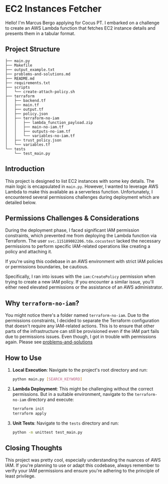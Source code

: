 # EC2 Instances Fetcher

Hello! I'm Marcus Bergo applying for Cocus PT. I embarked on a challenge to create an AWS Lambda function that fetches EC2 instance details and presents them in a tabular format.

## Project Structure

```
├── main.py
├── Makefile
├── output_example.txt
├── problems-and-solutions.md
├── README.md
├── requirements.txt
├── scripts
│   └── create-attach-policy.sh
├── terraform
│   ├── backend.tf
│   ├── main.tf
│   ├── output.tf
│   ├── policy.json
│   ├── terraform-no-iam
│   │   ├── lambda_function_payload.zip
│   │   ├── main-no-iam.tf
│   │   ├── outputs-no-iam.tf
│   │   └── variables-no-iam.tf
│   ├── trust_policy.json
│   └── variables.tf
└── tests
    └── test_main.py
```

## Introduction

This project is designed to list EC2 instances with some key details. The main logic is encapsulated in `main.py`. However, I wanted to leverage AWS Lambda to make this available as a serverless function. Unfortunately, I encountered several permissions challenges during deployment which are detailed below.

## Permissions Challenges & Considerations

During the deployment phase, I faced significant IAM permission constraints, which prevented me from deploying the Lambda function via Terraform. The user `svc.115189082206.tda.cocustest` lacked the necessary permissions to perform specific IAM-related operations like creating a policy and attaching it.

If you're using this codebase in an AWS environment with strict IAM policies or permissions boundaries, be cautious.

Specifically, I ran into issues with the `iam:CreatePolicy` permission when trying to create a new IAM policy. If you encounter a similar issue, you'll either need elevated permissions or the assistance of an AWS administrator.

## Why `terraform-no-iam`?

You might notice there's a folder named `terraform-no-iam`. Due to the permissions constraints, I decided to separate the Terraform configuration that doesn't require any IAM-related actions. This is to ensure that other parts of the infrastructure can still be provisioned even if the IAM part fails due to permissions issues. Even though, I got in trouble with permissions again. Please see [problems-and-solutions](problems-and-solutions.md)

## How to Use

1. **Local Execution**: Navigate to the project's root directory and run:

    ```bash
    python main.py [SEARCH_KEYWORD]
    ```

2. **Lambda Deployment**: This might be challenging without the correct permissions. But in a suitable environment, navigate to the `terraform-no-iam` directory and execute:

    ```bash
    terraform init
    terraform apply
    ```

3. **Unit Tests**: Navigate to the `tests` directory and run:

    ```bash
    python -m unittest test_main.py
    ```

## Closing Thoughts

This project was pretty cool, especially understanding the nuances of AWS IAM. If you're planning to use or adapt this codebase, always remember to verify your IAM permissions and ensure you're adhering to the principle of least privilege.


